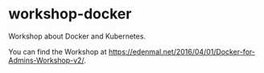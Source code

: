 # workshop-docker
Workshop about Docker and Kubernetes.

You can find the Workshop at https://edenmal.net/2016/04/01/Docker-for-Admins-Workshop-v2/.
